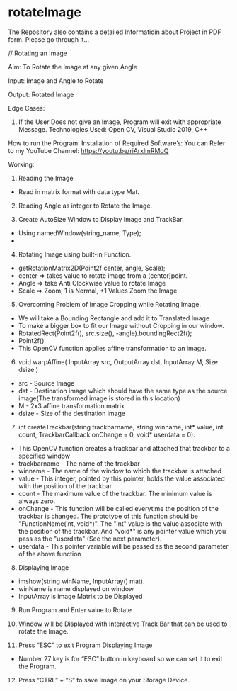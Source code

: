 # rotateImage

The Repository also contains a detailed Informatioin about Project in PDF form.
Please go through it...

// Rotating an Image

Aim: 
To Rotate the Image at any given Angle

Input: 
Image and Angle to Rotate

Output: 
Rotated Image

Edge Cases: 
1.	If the User Does not give an Image,
	Program will exit with appropriate Message.
Technologies Used: 
Open CV, Visual Studio 2019, C++

How to run the Program:
Installation of Required Software’s:
You can Refer to my YouTube Channel: https://youtu.be/riArxlmRMoQ

Working:
1.	Reading the Image
-	Read in matrix format with data type Mat.

2.	Reading Angle as integer to Rotate the Image.

3.	Create AutoSize Window to Display Image and TrackBar.
-	Using namedWindow(string_name, Type);
-	
4.	Rotating Image using built-in Function.
-	getRotationMatrix2D(Point2f center, angle, Scale);
-	center => takes value to rotate image from a (center)point.
-	Angle => take Anti Clockwise value to rotate Image
-	Scale => Zoom, 1 is Normal, +1 Values Zoom the Image.

5.	Overcoming Problem of Image Cropping while Rotating Image.
-	We will take a Bounding Rectangle and add it to Translated Image
-	To make a bigger box to fit our Image without Cropping in our window.
-	RotatedRect(Point2f(), src.size(), -angle).boundingRect2f();
-	Point2f()
-	This OpenCV function applies affine transformation to an image.
6.	void warpAffine( InputArray src, OutputArray dst, InputArray M, Size dsize )
-	src - Source Image
-	dst - Destination image which should have the same type as the source image(The transformed image is stored in this location)
-	M - 2x3 affine transformation matrix
-	dsize - Size of the destination image

7.	int createTrackbar(string trackbarname, string  winname, int* value, int count, TrackbarCallback onChange = 0, void* userdata = 0).
-	This OpenCV function creates a trackbar and attached that trackbar to a specified window
-	trackbarname - The name of the trackbar
-	winname - The name of the window to which the trackbar is attached
-	value - This integer, pointed by this pointer, holds the value associated with the position of the trackbar
-	count - The maximum value of the trackbar. The minimum value is always zero.
-	onChange - This function will be called everytime the position of the trackbar is changed. The prototype of this function should be "FunctionName(int, void*)". The "int" value is the value associate with the position of the trackbar. And "void*" is any pointer value which you pass as the "userdata" (See the next parameter).
-	userdata - This pointer variable will be passed as the second parameter of the above function

8.	Displaying Image 
-	imshow(string winName,  InputArray() mat).
-	winName is name displayed on window
-	InputArray is image Matrix to be Displayed

9.	Run Program and Enter value to Rotate

10.	Window will be Displayed with Interactive Track Bar that can be used to rotate the Image.

11.	Press “ESC” to exit Program Displaying Image 
-	Number 27 key is for “ESC” button in keyboard so we can set it to exit the Program.

12.	Press “CTRL” + “S”  to save Image on your Storage Device.

